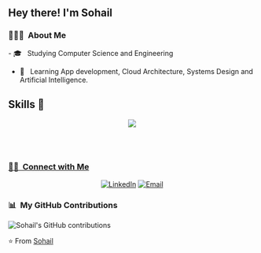 <h2> Hey there! I'm Sohail</h2>

<h3> 👨🏻‍💻 &nbsp;About Me </h3>
- 🎓 &nbsp; Studying Computer Science and Engineering 

- 🌱 &nbsp; Learning App development, Cloud Architecture, Systems Design and Artificial Intelligence.


## Skills 🚀

<p align="center">
  <a href="https://discord.gg/vUHMxPvege">
    <img src="https://skillicons.dev/icons?i=next,kotlin,js,typescript,androidstudio,flutter,figma,blender,java,react,mysql,python,firebase,mongodb,postgresql" />
  </a>
</p>
<br/>

<a href="https://github.com/Sohail700">

<br/>

<h3> 🤝🏻 &nbsp;Connect with Me </h3>

<p align="center">
<a href="https://www.linkedin.com/in/Sohail0/"><img alt="LinkedIn" src="https://img.shields.io/badge/LinkedIn-Sohail%20Khan-blue?style=flat-square&logo=linkedin"></a>
<a href="mailto:Sohail.khan196in@gmail.com"><img alt="Email" src="https://img.shields.io/badge/Email-Sohail.khan196in@gmail.com-blue?style=flat-square&logo=gmail"></a>
</p>

<h3> 📊 &nbsp;My GitHub Contributions</h3>

![Sohail's GitHub contributions](https://github-readme-stats.vercel.app/api?username=Sohail700&show_icons=true&hide_title=true&count_private=true&hide=prs&theme=radical)

⭐️ From [Sohail](https://github.com/Sohail700)
